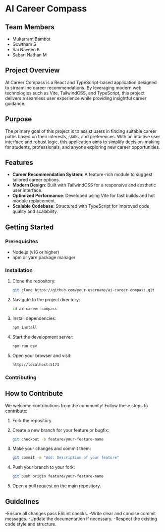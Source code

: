 # AI Career Compass

## Team Members
- Mukarram Bambot
- Gowtham S
- Sai Naveen K
- Sabari Nathan M

## Project Overview
AI Career Compass is a React and TypeScript-based application designed to streamline career recommendations. By leveraging modern web technologies such as Vite, TailwindCSS, and TypeScript, this project delivers a seamless user experience while providing insightful career guidance.

## Purpose
The primary goal of this project is to assist users in finding suitable career paths based on their interests, skills, and preferences. With an intuitive user interface and robust logic, this application aims to simplify decision-making for students, professionals, and anyone exploring new career opportunities.

## Features
- **Career Recommendation System**: A feature-rich module to suggest tailored career options.
- **Modern Design**: Built with TailwindCSS for a responsive and aesthetic user interface.
- **Optimized Performance**: Developed using Vite for fast builds and hot module replacement.
- **Scalable Codebase**: Structured with TypeScript for improved code quality and scalability.

## Getting Started

### Prerequisites
- Node.js (v16 or higher)
- npm or yarn package manager

### Installation

1. Clone the repository:
   ```bash
   git clone https://github.com/your-username/ai-career-compass.git

2. Navigate to the project directory:
   ```bash
   cd ai-career-compass

3. Install dependencies:
   ```bash
   npm install

4. Start the development server:
   ```bash
   npm run dev

5. Open your browser and visit:
   ```bash
   http://localhost:5173

### Contributing

## How to Contribute

We welcome contributions from the community! Follow these steps to contribute:

1. Fork the repository.

2. Create a new branch for your feature or bugfix:
   ```bash
   git checkout -b feature/your-feature-name

3. Make your changes and commit them:
   ```bash
   git commit -m "Add: Description of your feature"

4. Push your branch to your fork:
   ```bash
   git push origin feature/your-feature-name

5. Open a pull request on the main repository.

## Guidelines

-Ensure all changes pass ESLint checks.
-Write clear and concise commit messages.
-Update the documentation if necessary.
-Respect the existing code style and structure.

